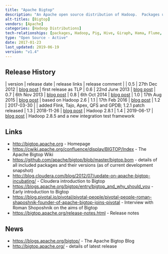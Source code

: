 ```yaml
---
title: "Apache Bigtop"
description: "An Apache open source distribution of Hadoop.  Packages up a number of Apache Hadoop components, certifies their interoperability using an automated integration test suite, and packages them up as RPMs/DEBs packages for most flavours of Linux. Also includes virtual machine images and vagrant, docker and puppet recipes for deploying and working with Hadoop.  Does not patch projects for distribution, but requires any fixes to be made upstream. An Apache Open Source project, started by Cloudera, donated to the Apache foundation in June 2011, graduating in September 2012, with a 1.0 release in August 2015 based on Hadoop 2.6.  Since donating the project, Cloudera have backed away from it, with the project lead moving to Pivotal in December 2013.  Now has a broad range of contributors, however usage by the major distributors is not clear."
alt-titles: [Bigtop]
vendors: [Apache]
categories: [Hadoop Distributions]
tech-relationships: [packages, Hadoop, Pig, Hive, Giraph, Hama, Flume, Spark, Sqoop, Crunch, Solr, HBase, Kafka, Zeppelin, Hue, Ignite, Tez, Oozie, DataFu, Phoenix, Alluxio, Kite, ZooKeeper, Mahout, Flink, Tajo, Apex, QFS, GPDB]
type: "Open Source - Active"
date: 2017-01-23
last_updated: 2019-06-19
version: "v1.4"
---
```

## Release History

| version | release date | release links | release comment |
| 0.5 | 27th Dec 2012 | [blog post](https://blogs.apache.org/bigtop/entry/apache_bigtop_0_5_0) | first release as TLP
| 0.6 | 22nd June 2013 | [blog post](https://blogs.apache.org/bigtop/entry/apache_bigtop_0_6_0)
| 0.7 | 6th Nov 2013 | [blog post](https://blogs.apache.org/bigtop/entry/release_of_apache_bigtop_0)
| 0.8 | 6th Oct 2014 | [blog post](https://blogs.apache.org/bigtop/entry/release_of_apache_bigtop_01)
| 1.0 | 17th Aug 2015 | [blog post](https://blogs.apache.org/bigtop/entry/not_just_yet_another_release) | based on Hadoop 2.6
| 1.1 | 17th Feb 2016 | [blog post](https://blogs.apache.org/bigtop/entry/release_1_1_0_is)
| 1.2 | 2017-03-30 | | added Flink, Tajo, Apex, QFS and GPDB; 1.2.1 patch released
| 1.3 | 2018-11-26 |  [blog post](https://blogs.apache.org/bigtop/entry/release-of-apache-bigtop-12) | Hadoop 2.8.1
| 1.4 | 2019-06-17 | [blog post](https://blogs.apache.org/bigtop/entry/release-of-apache-bigtop-13) | Hadoop 2.8.5 and a new integration test framework

## Links

* <http://bigtop.apache.org> - Homepage
* <https://cwiki.apache.org/confluence/display/BIGTOP/Index> - The Apache Bigtop Wiki
* <https://github.com/apache/bigtop/blob/master/bigtop.bom> - details of all included packages and their versions (as of current development snapshot)
* <http://blog.cloudera.com/blog/2012/07/update-on-apache-bigtop-incubating/> - Cloudera introduction to Bigtop
* <https://blogs.apache.org/bigtop/entry/bigtop_and_why_should_you> - Early introduction to Bigtop
* <https://blog.pivotal.io/pivotal/pivotal-people/pivotal-people-roman-shaposhnik-founder-of-apache-bigtop-joins-pivotal> - Interview with Roman Shoposhnik on the aims of Bigtop
* <https://bigtop.apache.org/release-notes.html> - Release notes

## News

* <https://blogs.apache.org/bigtop/> - The Apache Bigtop Blog
* <http://bigtop.apache.org/> - details of latest release